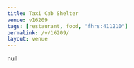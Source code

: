 ```yaml
---
title: Taxi Cab Shelter
venue: v16209
tags: [restaurant, food, "fhrs:411210"]
permalink: /v/16209/
layout: venue
---
```

null